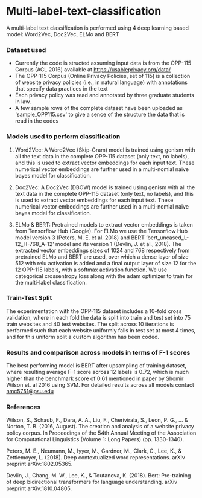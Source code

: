 # Multi-label-text-classification
A multi-label text classification is performed using 4 deep learning based model: Word2Vec, Doc2Vec, ELMo and BERT


### Dataset used
- Currently the code is structed assuming input data is from the OPP-115 Corpus (ACL 2016) available at https://usableprivacy.org/data/
-  The OPP-115 Corpus (Online Privacy Policies, set of 115) is a collection of website privacy policies (i.e., in natural language) with annotations that specify data practices in the text
- Each privacy policy was read and annotated by three graduate students in law. 
- A few sample rows of the complete dataset have been uploaded as 'sample_OPP115.csv' to give a sence of the structure the data that is read in the codes

### Models used to perform classification

1. Word2Vec: A Word2Vec (Skip-Gram) model is trained using genism with all the text data in the complete OPP-115 dataset (only text, no labels), and this is used to extract vector embeddings for each input text. These numerical vector embeddings are further used in a multi-nomial naive bayes model for classification.

2. Doc2Vec: A Doc2Vec (DBOW) model is trained using genism with all the text data in the complete OPP-115 dataset (only text, no labels), and this is used to extract vector embeddings for each input text. These numerical vector embeddings are further used in a multi-nomial naive bayes model for classification.

3. ELMo & BERT: Pretrained models to extract vector embeddings is taken from Tensorflow Hub (Google). For ELMo we use the Tensorflow Hub model version 3 (Peters, M. E. et al. 2018) and BERT ‘bert_uncased_L-12_H-768_A-12’ model and its version 1 (Devlin, J. et al., 2018). The extracted vector embeddings sizes of 1024 and 768 respectively from pretrained ELMo and BERT are used, over which a dense layer of size 512 with relu activation is added and a final output layer of size 12 for the 12 OPP-115 labels, with a softmax activation function. We use categorical crossentropy loss along with the adam optimizer to train for the multi-label classification. 


### Train-Test Split
The experimentation with the OPP-115 dataset includes a 10-fold cross validation, where in each fold the data is split into train and test set into 75 train websites and 40 test websites. The split across 10 iterations is performed such that each website uniformly falls in test set at most 4 times, and for this uniform split a custom algorithm has been coded.


### Results and comparison across models in terms of F-1 scores
The best performing model is BERT after upsampling of training dataset, where resulting average F-1 score across 12 labels is 0.72, which is much higher than the benchmark score of 0.61 mentioned in paper by Shomir Wilson et. al 2016 using SVM. For detailed results across all models contact nmc5751@psu.edu


### References

Wilson, S., Schaub, F., Dara, A. A., Liu, F., Cherivirala, S., Leon, P. G., ... & Norton, T. B. (2016, August). The creation and analysis of a website privacy policy corpus. In Proceedings of the 54th Annual Meeting of the Association for Computational Linguistics (Volume 1: Long Papers) (pp. 1330-1340).

Peters, M. E., Neumann, M., Iyyer, M., Gardner, M., Clark, C., Lee, K., & Zettlemoyer, L. (2018). Deep contextualized word representations. arXiv preprint arXiv:1802.05365.

Devlin, J., Chang, M. W., Lee, K., & Toutanova, K. (2018). Bert: Pre-training of deep bidirectional transformers for language understanding. arXiv preprint arXiv:1810.04805.




